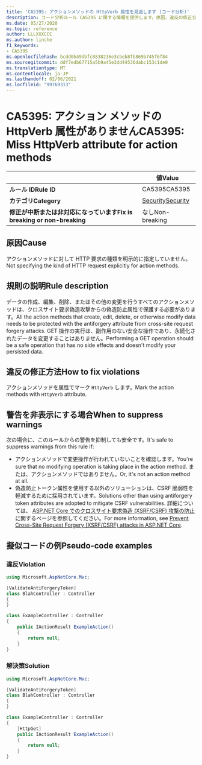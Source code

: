 ```yaml
---
title: 'CA5395: アクションメソッドの HttpVerb 属性を見逃します (コード分析)'
description: コード分析ルール CA5395 に関する情報を提供します。原因、違反の修正方法、非表示にするタイミングなどが含まれます。
ms.date: 05/27/2020
ms.topic: reference
author: LLLXXXCCC
ms.author: linche
f1_keywords:
- CA5395
ms.openlocfilehash: bcdd0b49dbfc8838236e3cbeb8fb869b745f6f84
ms.sourcegitcommit: ddf7edb67715a5b9a45e3dd44536dabc153c1de0
ms.translationtype: MT
ms.contentlocale: ja-JP
ms.lasthandoff: 02/06/2021
ms.locfileid: "99769313"
---
```

# <a name="ca5395-miss-httpverb-attribute-for-action-methods"></a><span data-ttu-id="f6265-103">CA5395: アクション メソッドの HttpVerb 属性がありません</span><span class="sxs-lookup"><span data-stu-id="f6265-103">CA5395: Miss HttpVerb attribute for action methods</span></span>

| | <span data-ttu-id="f6265-104">値</span><span class="sxs-lookup"><span data-stu-id="f6265-104">Value</span></span> |
|-|-|
| <span data-ttu-id="f6265-105">**ルール ID**</span><span class="sxs-lookup"><span data-stu-id="f6265-105">**Rule ID**</span></span> |<span data-ttu-id="f6265-106">CA5395</span><span class="sxs-lookup"><span data-stu-id="f6265-106">CA5395</span></span>|
| <span data-ttu-id="f6265-107">**カテゴリ**</span><span class="sxs-lookup"><span data-stu-id="f6265-107">**Category**</span></span> |[<span data-ttu-id="f6265-108">Security</span><span class="sxs-lookup"><span data-stu-id="f6265-108">Security</span></span>](security-warnings.md)|
| <span data-ttu-id="f6265-109">**修正が中断または非対応になっています**</span><span class="sxs-lookup"><span data-stu-id="f6265-109">**Fix is breaking or non-breaking**</span></span> |<span data-ttu-id="f6265-110">なし</span><span class="sxs-lookup"><span data-stu-id="f6265-110">Non-breaking</span></span>|

## <a name="cause"></a><span data-ttu-id="f6265-111">原因</span><span class="sxs-lookup"><span data-stu-id="f6265-111">Cause</span></span>

<span data-ttu-id="f6265-112">アクションメソッドに対して HTTP 要求の種類を明示的に指定していません。</span><span class="sxs-lookup"><span data-stu-id="f6265-112">Not specifying the kind of HTTP request explicitly for action methods.</span></span>

## <a name="rule-description"></a><span data-ttu-id="f6265-113">規則の説明</span><span class="sxs-lookup"><span data-stu-id="f6265-113">Rule description</span></span>

<span data-ttu-id="f6265-114">データの作成、編集、削除、またはその他の変更を行うすべてのアクションメソッドは、クロスサイト要求偽造攻撃からの偽造防止属性で保護する必要があります。</span><span class="sxs-lookup"><span data-stu-id="f6265-114">All the action methods that create, edit, delete, or otherwise modify data needs to be protected with the antiforgery attribute from cross-site request forgery attacks.</span></span> <span data-ttu-id="f6265-115">GET 操作の実行は、副作用のない安全な操作であり、永続化されたデータを変更することはありません。</span><span class="sxs-lookup"><span data-stu-id="f6265-115">Performing a GET operation should be a safe operation that has no side effects and doesn't modify your persisted data.</span></span>

## <a name="how-to-fix-violations"></a><span data-ttu-id="f6265-116">違反の修正方法</span><span class="sxs-lookup"><span data-stu-id="f6265-116">How to fix violations</span></span>

<span data-ttu-id="f6265-117">アクションメソッドを属性でマーク `HttpVerb` します。</span><span class="sxs-lookup"><span data-stu-id="f6265-117">Mark the action methods with `HttpVerb` attribute.</span></span>

## <a name="when-to-suppress-warnings"></a><span data-ttu-id="f6265-118">警告を非表示にする場合</span><span class="sxs-lookup"><span data-stu-id="f6265-118">When to suppress warnings</span></span>

<span data-ttu-id="f6265-119">次の場合に、このルールからの警告を抑制しても安全です。</span><span class="sxs-lookup"><span data-stu-id="f6265-119">It's safe to suppress warnings from this rule if:</span></span>

- <span data-ttu-id="f6265-120">アクションメソッドで変更操作が行われていないことを確認します。</span><span class="sxs-lookup"><span data-stu-id="f6265-120">You're sure that no modifying operation is taking place in the action method.</span></span> <span data-ttu-id="f6265-121">または、アクションメソッドではありません。</span><span class="sxs-lookup"><span data-stu-id="f6265-121">Or, it's not an action method at all.</span></span>
- <span data-ttu-id="f6265-122">偽造防止トークン属性を使用する以外のソリューションは、CSRF 脆弱性を軽減するために採用されています。</span><span class="sxs-lookup"><span data-stu-id="f6265-122">Solutions other than using antiforgery token attributes are adopted to mitigate CSRF vulnerabilities.</span></span> <span data-ttu-id="f6265-123">詳細については、 [ASP.NET Core でのクロスサイト要求偽造 (XSRF/CSRF) 攻撃の防止](/aspnet/core/security/anti-request-forgery)に関するページを参照してください。</span><span class="sxs-lookup"><span data-stu-id="f6265-123">For more information, see [Prevent Cross-Site Request Forgery (XSRF/CSRF) attacks in ASP.NET Core](/aspnet/core/security/anti-request-forgery).</span></span>

## <a name="pseudo-code-examples"></a><span data-ttu-id="f6265-124">擬似コードの例</span><span class="sxs-lookup"><span data-stu-id="f6265-124">Pseudo-code examples</span></span>

### <a name="violation"></a><span data-ttu-id="f6265-125">違反</span><span class="sxs-lookup"><span data-stu-id="f6265-125">Violation</span></span>

```csharp
using Microsoft.AspNetCore.Mvc;

[ValidateAntiForgeryToken]
class BlahController : Controller
{
}

class ExampleController : Controller
{
    public IActionResult ExampleAction()
    {
        return null;
    }
}
```

### <a name="solution"></a><span data-ttu-id="f6265-126">解決策</span><span class="sxs-lookup"><span data-stu-id="f6265-126">Solution</span></span>

```csharp
using Microsoft.AspNetCore.Mvc;

[ValidateAntiForgeryToken]
class BlahController : Controller
{
}

class ExampleController : Controller
{
    [HttpGet]
    public IActionResult ExampleAction()
    {
        return null;
    }
}
```
